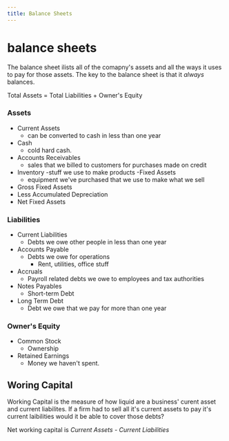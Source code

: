 ```yaml
---
title: Balance Sheets
---
```


# balance sheets

The balance sheet ilists all of the comapny's assets and all the ways it uses to pay for those assets. The key to the balance sheet is that it _always_ balances.

Total Assets = Total Liabilities + Owner's Equity

### Assets
- Current Assets
  - can be converted to cash in less than one year
- Cash
  - cold hard cash.
- Accounts Receivables
  - sales that we billed to customers for purchases made on credit
- Inventory
  -stuff we use to make products
-Fixed Assets
  - equipment we've purchased that we use to make what we sell
- Gross Fixed Assets
- Less Accumulated Depreciation
- Net Fixed Assets

### Liabilities
- Current Liabilities
  - Debts we owe other people in less than one year
- Accounts Payable
  - Debts we owe for operations
    - Rent, utilities, office stuff
- Accruals
  - Payroll related debts we owe to employees and tax authorities
- Notes Payables
  - Short-term Debt
- Long Term Debt
  - Debt we owe that we pay for more than one year

### Owner's Equity
- Common Stock
  - Ownership
- Retained Earnings
  - Money we haven't spent.


## Woring Capital

Working Capital is the measure of how liquid are a business' curent asset and current liabilites. If a firm had to sell all it's current assets to pay it's current laibilities would it be able to cover those debts?

Net working capital is _Current Assets - Current Liabilities_ 

